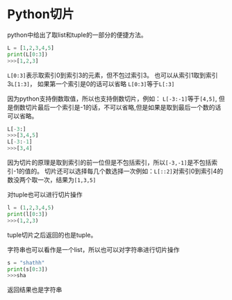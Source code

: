 # Python切片
python中给出了取list和tuple的一部分的便捷方法。

```python
L = [1,2,3,4,5]
print(L[0:3])
>>>[1,2,3]
```
`L[0:3]`表示取索引0到索引3的元素，但不包过索引3。
也可以从索引1取到索引3`L[1:3]`，
如果第一个索引是0的话可以省略
`L[0:3]`等于`L[:3]`

因为python支持倒数取值，所以也支持倒数切片，例如：
`L[-3:-1]`等于`[4,5]`, 但是倒数切片最后一个索引是-1的话，不可以省略,但是如果是取到最后一个数的话可以省略。
```python
L[-3:]
>>>[3,4,5]
L[-3:-1]
>>>[3,4]
```
因为切片的原理是取到索引的前一位但是不包括索引，所以`[-3,-1]`是不包括索引-1的值的。
切片还可以选择每几个数选择一次例如：`L[::2]`对索引0到索引4的数没两个取一次，结果为`[1,3,5]`

对tuple也可以进行切片操作
```python
l = (1,2,3,4,5)
print(l[0:3])
>>>(1,2,3)
```
tuple切片之后返回的也是tuple。

字符串也可以看作是一个list，所以也可以对字符串进行切片操作
```python
s = "shathh"
print(s[0:3])
>>>sha
```
返回结果也是字符串